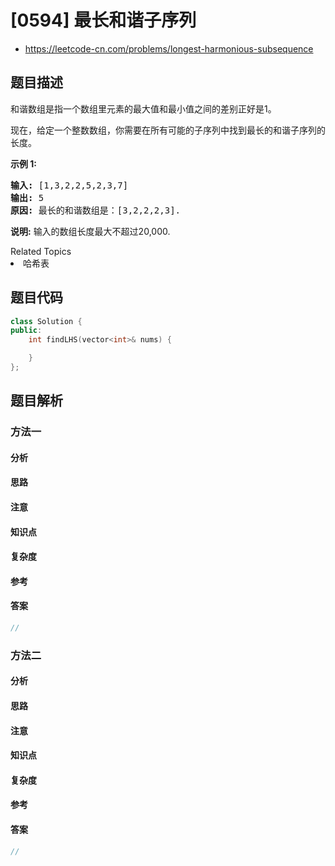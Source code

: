 

# [0594] 最长和谐子序列
* https://leetcode-cn.com/problems/longest-harmonious-subsequence


## 题目描述

<p>和谐数组是指一个数组里元素的最大值和最小值之间的差别正好是1。</p>

<p>现在，给定一个整数数组，你需要在所有可能的子序列中找到最长的和谐子序列的长度。</p>

<p><strong>示例 1:</strong></p>

<pre>
<strong>输入:</strong> [1,3,2,2,5,2,3,7]
<strong>输出:</strong> 5
<strong>原因:</strong> 最长的和谐数组是：[3,2,2,2,3].
</pre>

<p><strong>说明:</strong> 输入的数组长度最大不超过20,000.</p>
<div><div>Related Topics</div><div><li>哈希表</li></div></div>


## 题目代码

```cpp
class Solution {
public:
    int findLHS(vector<int>& nums) {

    }
};
```


## 题目解析


### 方法一

#### 分析

#### 思路

#### 注意

#### 知识点

#### 复杂度

#### 参考

#### 答案

```cpp
//
```


### 方法二

#### 分析

#### 思路

#### 注意

#### 知识点

#### 复杂度

#### 参考

#### 答案

```cpp
//
```


